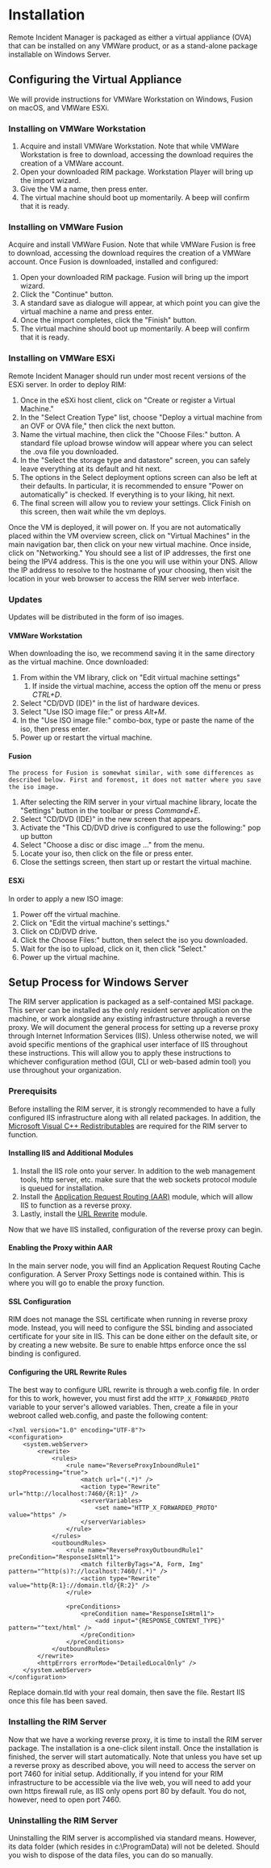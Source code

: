 # Installation
Remote Incident Manager is packaged as either a virtual appliance (OVA) that can be installed on any VMWare product, or as a stand-alone package installable on Windows Server.

## Configuring the Virtual Appliance

We will provide instructions for VMWare Workstation on Windows, Fusion on macOS, and VMWare ESXi.

### Installing on VMWare Workstation

1. Acquire and install VMWare Workstation. Note that while VMWare Workstation is free to download, accessing the download requires the creation of a VMWare account.
1. Open your downloaded RIM package. Workstation Player will bring up the import wizard.
1. Give the VM a name, then press enter.
1. The virtual machine should boot up momentarily. A beep will confirm that it is ready.
<!-- end -->

### Installing on VMWare Fusion

Acquire and install VMWare Fusion. Note that while VMWare Fusion is free to download, accessing the download requires the creation of a VMWare account. Once Fusion is downloaded, installed and configured:
1. Open your downloaded RIM package. Fusion will bring up the import wizard.
1. Click the "Continue" button.
1. A standard save as dialogue will appear, at which point you can give the virtual machine a name and press enter.
1. Once the import completes, click the "Finish" button.
1. The virtual machine should boot up momentarily. A beep will confirm that it is ready.
<!-- end -->

### Installing on VMWare ESXi

Remote Incident Manager should run under most recent versions of the ESXi server. In order to deploy RIM:
1. Once in the eSXi host client, click on "Create or register a Virtual Machine."
1. In the "Select Creation Type" list, choose "Deploy a virtual machine from an OVF or OVA file," then click the next button.
1. Name the virtual machine, then click the "Choose Files:" button. A standard file upload browse window will appear where you can select the .ova file you downloaded.
1. In the "Select the storage type and datastore" screen, you can safely leave everything at its default and hit next.
1. The options in the Select deployment options screen can also be left at their defaults. In particular, it is recommended to ensure "Power on automatically" is checked. If everything is to your liking, hit next.
1. The final screen will allow you to review your settings. Click Finish on this screen, then wait while the vm deploys.
<!-- end -->
Once the VM is deployed, it will power on. If you are not automatically placed within the VM overview screen, click on "Virtual Machines" in the main navigation bar, then click on your new virtual machine. Once inside, click on "Networking." You should see a list of IP addresses, the first one being the IPV4 address. This is the one you will use within your DNS. Allow the IP address to resolve to the hostname of your choosing, then visit the location in your web browser to access the RIM server web interface.

### Updates

Updates will be distributed in the form of iso images.

#### VMWare Workstation

When downloading the iso, we recommend saving it in the same directory as the virtual machine. Once downloaded:
1. From within the VM library, click on "Edit virtual machine settings"
    1. If inside the virtual machine, access the option off the menu or press *CTRL+D*.
1. Select "CD/DVD (IDE)" in the list of hardware devices.
1. Select "Use ISO image file:" or press *Alt+M*.
1. In the "Use ISO image file:" combo-box, type or paste the name of the iso, then press enter.
1. Power up or restart the virtual machine.
    <!-- end -->

#### Fusion

    The process for Fusion is somewhat similar, with some differences as described below. First and foremost, it does not matter where you save the iso image.
1. After selecting the RIM server in your virtual machine library, locate the "Settings" button in the toolbar or press *Command+E*.
1. Select "CD/DVD (IDE)" in the new screen that appears.
1. Activate the "This CD/DVD drive is configured to use the following:" pop up button
1. Select "Choose a disc or disc image …" from the menu.
1. Locate your iso, then click on the file or press enter.
1. Close the settings screen, then start up or restart the virtual machine.
<!-- end -->

#### ESXi

In order to apply a new ISO image:
1. Power off the virtual machine.
1. Click on "Edit the virtual machine's settings."
1. Click on CD/DVD drive.
1. Click the Choose Files:" button, then select the iso you downloaded.
1. Wait for the iso to upload, click on it, then click "Select."
1. Power up the virtual machine.
<!-- end -->


## Setup Process for Windows Server

The RIM server application is packaged as a self-contained MSI package. This server can be installed as the only resident server application on the machine, or work alongside any existing infrastructure through a reverse proxy. We will document the general process for setting up a reverse proxy through Internet Information Services (IIS). Unless otherwise noted, we will avoid specific mentions of the graphical user interface of IIS throughout these instructions. This will allow you to apply these instructions to whichever configuration method (GUI, CLI or web-based admin tool) you use throughout your organization.

### Prerequisits

Before installing the RIM server, it is strongly recommended to have a fully configured IIS infrastructure along with all related packages. In addition, the [Microsoft Visual C++ Redistributables](https://aka.ms/vs/17/release/vc_redist.x64.exe) are required for the RIM server to function.

#### Installing IIS and Additional Modules

1. Install the IIS role onto your server. In addition to the web management tools, http server, etc. make sure that the web sockets protocol module is queued for installation.
1. Install the [Application Request Routing (AAR)](https://www.iis.net/downloads/microsoft/application-request-routing) module, which will allow IIS to function as a reverse proxy.
1. Lastly, install the [URL Rewrite](https://www.iis.net/downloads/microsoft/url-rewrite) module.
<!-- end -->
Now that we have IIS installed, configuration of the reverse proxy can begin.

#### Enabling the Proxy within AAR

In the main server node, you will find an Application Request Routing Cache configuration. A Server Proxy Settings node is contained within. This is where you will go to enable the proxy function.

#### SSL Configuration

RIM does not manage the SSL certificate when running in reverse proxy mode. Instead, you will need to configure the SSL binding and associated certificate for your site in IIS. This can be done either on the default site, or by creating a new website. Be sure to enable https enforce once the ssl binding is configured.

#### Configuring the URL Rewrite Rules

The best way to configure URL rewrite is through a web.config file. In order for this to work, however, you must first add the `HTTP_X_FORWARDED_PROTO` variable to your server's allowed variables. Then, create a file in your webroot called web.config, and paste the following content:
```
<?xml version="1.0" encoding="UTF-8"?>
<configuration>
    <system.webServer>
        <rewrite>
            <rules>
                <rule name="ReverseProxyInboundRule1" stopProcessing="true">
                    <match url="(.*)" />
                    <action type="Rewrite" url="http://localhost:7460/{R:1}" />
                    <serverVariables>
                        <set name="HTTP_X_FORWARDED_PROTO" value="https" />
                    </serverVariables>
                </rule>
            </rules>
            <outboundRules>
                <rule name="ReverseProxyOutboundRule1" preCondition="ResponseIsHtml1">
                    <match filterByTags="A, Form, Img" pattern="^http(s)?://localhost:7460/(.*)" />
                    <action type="Rewrite" value="http{R:1}://domain.tld/{R:2}" />
                </rule>

                <preConditions>
                    <preCondition name="ResponseIsHtml1">
                        <add input="{RESPONSE_CONTENT_TYPE}" pattern="^text/html" />
                    </preCondition>
                </preConditions>
            </outboundRules>
        </rewrite>
        <httpErrors errorMode="DetailedLocalOnly" />
    </system.webServer>
</configuration>
```
Replace domain.tld with your real domain, then save the file. Restart IIS once this file has been saved.

### Installing the RIM Server

Now that we have a working reverse proxy, it is time to install the RIM server package. The installation is a one-click silent install. Once the installation is finished, the server will start automatically. Note that unless you have set up a reverse proxy as described above, you will need to access the server on port 7460 for initial setup. Additionally, if you intend for your RIM infrastructure to be accessible via the live web, you will need to add your own https firewall rule, as IIS only opens port 80 by default. You do not, however, need to open port 7460.

### Uninstalling the RIM Server

Uninstalling the RIM server is accomplished via standard means. However, its data folder (which resides in c:\ProgramData) will not be deleted. Should you wish to dispose of the data files, you can do so manually.